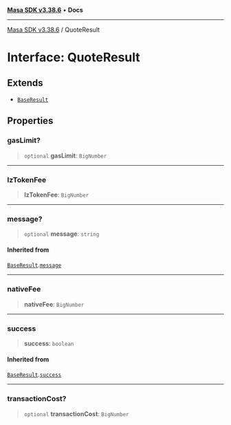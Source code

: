 [**Masa SDK v3.38.6**](../README.md) • **Docs**

***

[Masa SDK v3.38.6](../globals.md) / QuoteResult

# Interface: QuoteResult

## Extends

- [`BaseResult`](BaseResult.md)

## Properties

### gasLimit?

> `optional` **gasLimit**: `BigNumber`

***

### lzTokenFee

> **lzTokenFee**: `BigNumber`

***

### message?

> `optional` **message**: `string`

#### Inherited from

[`BaseResult`](BaseResult.md).[`message`](BaseResult.md#message)

***

### nativeFee

> **nativeFee**: `BigNumber`

***

### success

> **success**: `boolean`

#### Inherited from

[`BaseResult`](BaseResult.md).[`success`](BaseResult.md#success)

***

### transactionCost?

> `optional` **transactionCost**: `BigNumber`
